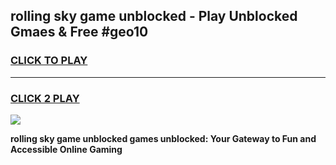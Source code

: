 
## rolling sky game unblocked - Play Unblocked Gmaes & Free #geo10
<h3>
<a href="https://premium.freeplayer.one?title=rolling_sky_game_unblocked&ref=01M">CLICK TO PLAY</a></h3>
<hr>

<h3>
<a href="https://premium.freeplayer.one?title=rolling_sky_game_unblocked&ref=01M">CLICK 2 PLAY</a>
  
</h3>

<a href="https://premium.freeplayer.one?title=rolling_sky_game_unblocked&ref=01M"><img src="https://clearcache.store/games.png"></a>


**rolling sky game unblocked games unblocked: Your Gateway to Fun and Accessible Online Gaming**

